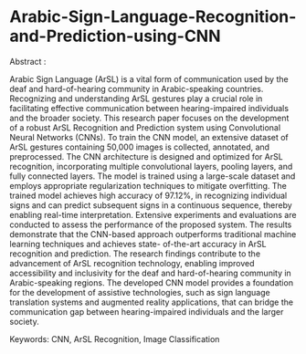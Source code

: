 # Arabic-Sign-Language-Recognition-and-Prediction-using-CNN

Abstract : 

Arabic Sign Language (ArSL) is a vital form of communication used by the deaf and hard-of-hearing community in Arabic-speaking countries. Recognizing and understanding ArSL gestures play a crucial role in facilitating effective communication between hearing-impaired individuals and the broader society. This research paper focuses on the development of a robust ArSL Recognition and Prediction system using Convolutional Neural Networks (CNNs). To train the CNN model, an extensive dataset of ArSL gestures containing 50,000 images is collected, annotated, and preprocessed. The CNN architecture is designed and optimized for ArSL recognition, incorporating multiple convolutional layers, pooling layers, and fully connected layers. The model is trained using a large-scale dataset and employs appropriate regularization techniques to mitigate overfitting. The trained model achieves high accuracy of 97.12%, in recognizing individual signs and can predict subsequent signs in a continuous sequence, thereby enabling real-time interpretation. Extensive experiments and evaluations are conducted to assess the performance of the proposed system. The results demonstrate that the CNN-based approach outperforms traditional machine learning techniques and achieves state- of-the-art accuracy in ArSL recognition and prediction. The research findings contribute to the advancement of ArSL recognition technology, enabling improved accessibility and inclusivity for the deaf and hard-of-hearing community in Arabic-speaking regions. The developed CNN model provides a foundation for the development of assistive technologies, such as sign language translation systems and augmented reality applications, that can bridge the communication gap between hearing-impaired individuals and the larger society.

Keywords: CNN, ArSL Recognition, Image Classification
